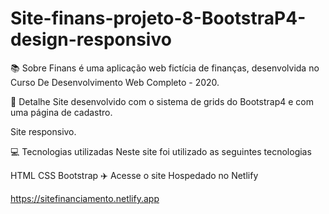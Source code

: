 # Site-finans-projeto-8-BootstraP4-design-responsivo


📚 Sobre
Finans é uma aplicação web fictícia de finanças, desenvolvida no Curso De Desenvolvimento Web Completo - 2020.

🎨 Detalhe
Site desenvolvido com o sistema de grids do Bootstrap4 e com uma página de cadastro.

Site responsivo.

💻 Tecnologias utilizadas
Neste site foi utilizado as seguintes tecnologias

HTML
CSS
Bootstrap
✈️ Acesse o site
Hospedado no Netlify

https://sitefinanciamento.netlify.app
